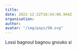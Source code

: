 ```yaml
---
title: 
date: 2022-12-22T16:54:08.944Z
organisation: 
author: 
avatar: "/img/pays/SN.svg"
---
```


Lossi bagnoul bagnou gnouko si 